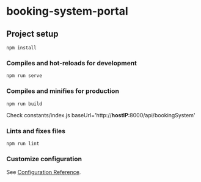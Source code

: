 # booking-system-portal

## Project setup
```
npm install
```

### Compiles and hot-reloads for development
```
npm run serve
```

### Compiles and minifies for production
```
npm run build
```
Check constants/index.js baseUrl='http://<b>hostIP</b>:8000/api/bookingSystem'
### Lints and fixes files
```
npm run lint
```

### Customize configuration
See [Configuration Reference](https://cli.vuejs.org/config/).
